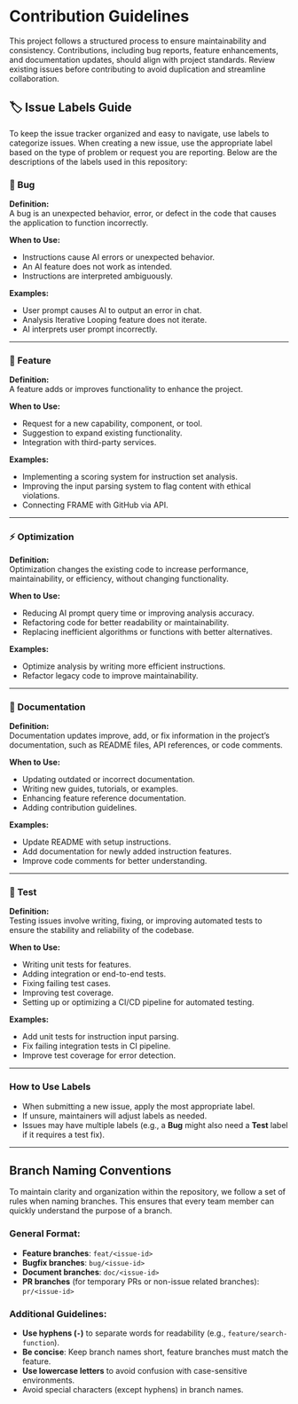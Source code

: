 # Contribution Guidelines

This project follows a structured process to ensure maintainability and consistency. Contributions, including bug reports, feature enhancements, and documentation updates, should align with project standards. Review existing issues before contributing to avoid duplication and streamline collaboration.

## 🏷 Issue Labels Guide  

To keep the issue tracker organized and easy to navigate, use labels to categorize issues. When creating a new issue, use the appropriate label based on the type of problem or request you are reporting. Below are the descriptions of the labels used in this repository:  

### 🐛 Bug  

**Definition:**  
A bug is an unexpected behavior, error, or defect in the code that causes the application to function incorrectly.  

**When to Use:**  
- Instructions cause AI errors or unexpected behavior.  
- An AI feature does not work as intended.  
- Instructions are interpreted ambiguously.

**Examples:**  
- User prompt causes AI to output an error in chat.  
- Analysis Iterative Looping feature does not iterate.  
- AI interprets user prompt incorrectly.  

---

### 🚀 Feature  

**Definition:**  
A feature adds or improves functionality to enhance the project.  

**When to Use:**  
- Request for a new capability, component, or tool.  
- Suggestion to expand existing functionality.  
- Integration with third-party services.  

**Examples:**  
- Implementing a scoring system for instruction set analysis.  
- Improving the input parsing system to flag content with ethical violations.  
- Connecting FRAME with GitHub via API.  

---

### ⚡ Optimization  

**Definition:**  
Optimization changes the existing code to increase performance, maintainability, or efficiency, without changing functionality.  

**When to Use:**  
- Reducing AI prompt query time or improving analysis accuracy.  
- Refactoring code for better readability or maintainability.  
- Replacing inefficient algorithms or functions with better alternatives.  

**Examples:**  
- Optimize analysis by writing more efficient instructions.  
- Refactor legacy code to improve maintainability.  

---

### 📖 Documentation  

**Definition:**  
Documentation updates improve, add, or fix information in the project’s documentation, such as README files, API references, or code comments.  

**When to Use:**  
- Updating outdated or incorrect documentation.  
- Writing new guides, tutorials, or examples.  
- Enhancing feature reference documentation.  
- Adding contribution guidelines.  

**Examples:**  
- Update README with setup instructions.  
- Add documentation for newly added instruction features.  
- Improve code comments for better understanding.  

---

### 🧪 Test  

**Definition:**  
Testing issues involve writing, fixing, or improving automated tests to ensure the stability and reliability of the codebase.  

**When to Use:**  
- Writing unit tests for features.  
- Adding integration or end-to-end tests.  
- Fixing failing test cases.  
- Improving test coverage.  
- Setting up or optimizing a CI/CD pipeline for automated testing.  

**Examples:**  
- Add unit tests for instruction input parsing.  
- Fix failing integration tests in CI pipeline.  
- Improve test coverage for error detection.  

---

### How to Use Labels  

- When submitting a new issue, apply the most appropriate label.  
- If unsure, maintainers will adjust labels as needed.  
- Issues may have multiple labels (e.g., a **Bug** might also need a **Test** label if it requires a test fix).    

---

## Branch Naming Conventions  

To maintain clarity and organization within the repository, we follow a set of rules when naming branches. This ensures that every team member can quickly understand the purpose of a branch.  

### General Format:  

- **Feature branches**: `feat/<issue-id>`  
- **Bugfix branches**: `bug/<issue-id>`  
- **Document branches**: `doc/<issue-id>`  
- **PR branches** (for temporary PRs or non-issue related branches): `pr/<issue-id>`  

### Additional Guidelines:  

- **Use hyphens (`-`)** to separate words for readability (e.g., `feature/search-function`).  
- **Be concise**: Keep branch names short, feature branches must match the feature.  
- **Use lowercase letters** to avoid confusion with case-sensitive environments.  
- Avoid special characters (except hyphens) in branch names.  
